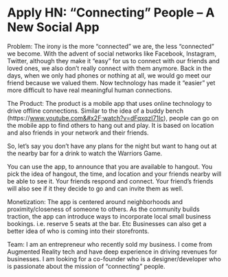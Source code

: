 # Apply HN: “Connecting” People – A New Social App

Problem: The irony is the more “connected” we are, the less “connected” we become. With the advent of social networks like Facebook, Instagram, Twitter, although they make it “easy” for us to connect with our friends and loved ones, we also don’t really connect with them anymore. Back in the days, when we only had phones or nothing at all, we would go meet our friend because we valued them. Now technology has made it “easier” yet more difficult to have real meaningful human connections.<p>The Product: The product is a mobile app that uses online technology to drive offline connections. Similar to the idea of a buddy bench (https:&#x2F;&#x2F;www.youtube.com&#x2F;watch?v=dFqxqzI71Ic), people can go on the mobile app to find others to hang out and play. It is based on location and also friends in your network and their friends.<p>So, let’s say you don’t have any plans for the night but want to hang out at the nearby bar for a drink to watch the Warriors Game.<p>You can use the app, to announce that you are available to hangout. You pick the idea of hangout, the time, and location and your friends nearby will be able to see it. Your friends respond and connect. Your friend’s friends will also see if it they decide to go and can invite them as well.<p>Monetization: The app is centered around neighborhoods and proximity&#x2F;closeness of someone to others. As the community builds traction, the app can introduce ways to incorporate local small business bookings. i.e. reserve 5 seats at the bar. Etc Businesses can also get a better idea of who is coming into their storefronts.<p>Team: I am an entrepreneur who recently sold my business. I come from Augmented Reality tech and have deep experience in driving revenues for businesses. I am looking for a co-founder who is a designer&#x2F;developer who is passionate about the mission of “connecting” people.
